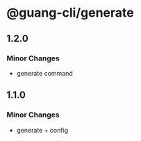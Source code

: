 # @guang-cli/generate

## 1.2.0

### Minor Changes

- generate command

## 1.1.0

### Minor Changes

- generate + config
